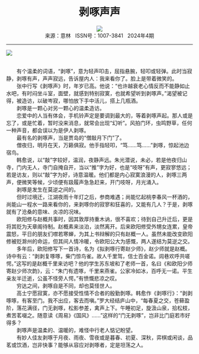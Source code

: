 # <center>剥啄声声</center> 

<div align=center><img src="http://fslib.vip.qikan.cn/img.ashx?key=%d7%f7%d5%df%a3%ba%b6%ad%b8%c4%d5%fd"></div> 

<center>来源：意林   ISSN号：1007-3841   2024年4期</center> 


* * *


![](http://img.resource.qikan.cn/markvip/qkimages/yili/yili202404/yili20240404-1-l.jpg)

  
<br>　　有个温柔的词语，“剥啄”，意为轻声叩击，屈指悬腕，轻叩或轻弹。此时当寂静，剥啄有声，声声寂远，告诉屋内人：我来看你了。脸上是带着微笑的。  
　　张中行写《剥啄声》时，年岁已高。他说：“也许越衰老心情反而不能静如止水吧，有时闷坐斗室，面壁，就感到特别寂寞，也就希望听到剥啄声。”渴望被记得，被造访，以破岑寂，哪怕放下手中活儿，搭上几瓶酒。  
　　剥啄是一颗心对另一颗心的温柔造访。  
　　恋爱中的人当有体会，手机铃声定是要调到最大的，等着剥啄声起。那人或是忘了，或是忙着，暂时没来消息，就常会出现“幻听”。风拍门环，虫鸣野草，任何一种声音，都会误以为是伊人剥啄。  
　　最有名的剥啄声，当是贾岛的“僧敲月下门”了。  
　　僧夜归，明月在天，万籁俱寂。他手指轻叩，“笃……笃……”剥啄，惊起池边宿鸟。  
　　韩愈说，以“敲”字较好，温润，夜静声远。朱光潜说，未必，若是他夜归山寺，门内无人，寺门自掩自开，当以“推”字为好，也是“吱呀”有声，更寂寥悠远；若是访友，则以“敲”字为好，诗意温暖。他们都是内心寂寞浪漫的人，剥啄三两声，便微笑等候，少顷便有趿履声急急赶来，开门吱呀，月光涌入。  
　　剥啄是发生在莫逆之间的。  
　　但时过境迁，江湖夜雨十年灯之后，参商难遇；尚能忆起桃李春风一杯酒的，尚能山一程水一路来看你的，来剥啄你的寂寥和狂喜的，又能有几人？于是，剥啄就有了沧桑的意味、炎凉的况味。  
　　欧阳修与赵概共事时，因其敦厚持重木讷，很不喜欢；待到自己升迁后，更是将其贬为天章阁待制。赵概素来淡泊，淡然离开。后来欧阳修受外甥女连累，皇帝震怒，平日的朋友们噤若寒蝉，为其上书辩解的只有赵概一人。虽然未能改变欧阳修被贬滁州的命运，但其间人情冷暖，令欧阳公大为感慨，两人遂结为莫逆之交。  
　　多年后，欧阳修写下一首诗，名为《拟剥啄行寄赵少师》，赵少师就是赵概。诗中有云：“剥剥复啄啄，柴门惊鸟雀。故人千里驾，信士百金诺。闾巷欢呼共嗟愕。”这写的是赵概千里来访吧？他的学生苏东坡和了老师一首，名曰《和欧阳少师寄赵少师次韵》，云：“朱门有遗啄，千里来燕雀。公家冷如冰，百呼无一诺。平生亲友半迁逝，公虽不怪旁人愕。”有愤慨悲凉之叹。  
　　穷达之间，剥啄自是不同，却也莫怪世人。  
　　高士宁愿寂寞，亦不愿接受性情不合者的殷勤剝啄。韩愈作《剥啄行》：“剥剥啄啄，有客至门。我不出应，客去而嗔。”罗大经结庐山中，“每春夏之交，苍藓盈阶，落花满径，门无剥啄，松影参差，禽声上下。午睡初足，旋汲山泉，拾松枝，煮苦茗啜之。随意读《周易》《国风》……”这样的“门无剥啄”，岂非比门庭若市好得多？  
　　剥啄声是温柔的、温暖的，难怪中行老人惦记盼望。  
　　有妙人佳友剥啄于月夜、雨夜、雪夜或是暮春、初夏、深秋，弈棋或闲谈，品茗或饮酒，岂非快事？能够从容应对剥啄者，定是坦荡之人。